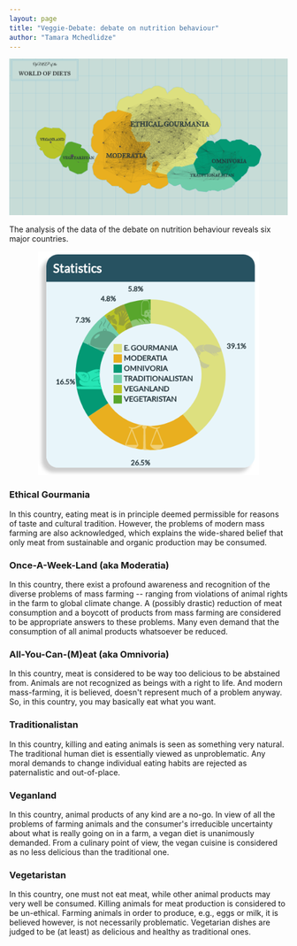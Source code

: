 ```yaml
---
layout: page
title: "Veggie-Debate: debate on nutrition behaviour"
author: "Tamara Mchedlidze"
---
```


<p align="center">
  <img src="images/OpMAP.png">
</p>

The analysis of the data of the debate on nutrition behaviour reveals six major countries.

<p align="center">
  <img src="images/statistics.png" width="400px">
</p>

### Ethical Gourmania

In this country, eating meat is in principle deemed permissible for reasons of taste and cultural tradition.
However, the problems of modern mass farming are also acknowledged, which explains the wide-shared belief that only meat
from sustainable and organic production may be consumed.        


### Once-A-Week-Land (aka Moderatia)

In this country, there exist a profound awareness and recognition of the diverse problems of mass farming -- ranging
from violations of animal rights in the farm to global climate change. A (possibly drastic)
reduction of meat consumption and a boycott of products from mass farming are considered to be appropriate answers to these problems.
Many even demand that the consumption of all animal products whatsoever be reduced.

### All-You-Can-(M)eat (aka Omnivoria)

In this country, meat is considered to be way too delicious to be abstained from. Animals are not recognized as beings with
a right to life. And modern mass-farming, it is believed, doesn't represent much of a problem anyway. So, in this country, you may basically
eat what you want.  


### Traditionalistan

In this country, killing and eating animals is seen as something very natural.
The traditional human diet is essentially viewed as unproblematic.
Any moral demands to change individual eating habits are rejected as paternalistic and out-of-place.


### Veganland

In this country, animal products of any kind are a no-go. In view of all the problems
of farming animals and the consumer's irreducible uncertainty about what is really going on in a farm,
a vegan diet is unanimously demanded. From a culinary point of view, the vegan cuisine is considered
as no less delicious than the traditional one.


### Vegetaristan

In this country, one must not eat meat, while other animal products may very well be consumed.
Killing animals for meat production is considered to be un-ethical. Farming animals in order to produce, e.g.,
eggs or milk, it is believed however, is not necessarily problematic. Vegetarian dishes are judged to be (at least)
as delicious and healthy as traditional ones.